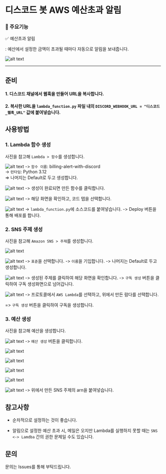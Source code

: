 # 디스코드 봇 AWS 예산초과 알림

### 📌 주요기능 

✅ 예산초과 알림

: 예산에서 설정한 금액이 초과될 때마다 자동으로 알림을 보내줍니다.

![alt text](images/image.png)

---

## 준비

#### 1. 디스코드 채널에서 웹훅을 만들어 URL을 복사합니다.

#### 2. 복사한 URL을 `lambda_function.py` 파일 내의 `DISCORD_WEBHOOK_URL = "디스코드_웹훅_URL"` 값에 붙여넣습니다.

## 사용방법
### 1. Lambda 함수 생성
사진을 참고해 `Lambda > 함수`를 생성합니다.

![alt text](images/image-1.png)
-> `함수 이름`:  billing-alert-with-discord<br>
-> `런타임`: Python 3.12<br>
=> 나머지는 Default로 두고 생성합니다.<br>

![alt text](images/image-2.png)
-> 생성이 완료되면 만든 함수를 클릭합니다.

![alt text](images/image-3.png)
-> 해당 화면을 확인하고, 코드 탭을 선택합니다.

![alt text](images/image-4.png)
-> `lambda_function.py`에 소스코드를 붙여넣습니다.
-> Deploy 버튼을 통해 배포를 합니다.

### 2. SNS 주제 생성
사진을 참고해 `Amazon SNS > 주제`를 생성합니다.

![alt text](images/image-5.png)

![alt text](images/image-6.png)
-> `표쥰`을 선택합니다.
-> `이름`을 기입합니다.
-> 나머지는 Default로 두고 생성합니다.

![alt text](images/image-7.png)
-> 생성된 주제를 클릭하여 해당 화면을 확인합니다.
-> `구독 생성` 버튼을 클릭하여 구독 생성화면으로 넘어갑니다.

![alt text](images/image-8.png)
-> 프로토콜에서 `AWS Lambda`를 선택하고, 위에서 만든 람다를 선택합니다.

=> `구독 생성` 버튼을 클릭하여 구독을 생성합니다.

### 3. 예산 생성
사진을 참고해 예산을 생성합니다.

![alt text](images/image-9.png)
-> `예산 생성` 버튼을 클릭합니다.

![alt text](images/image-10.png)

![alt text](images/image-11.png)

![alt text](images/image-12.png)

![alt text](images/image-13.png)

![alt text](images/image-14.png)
-> 위에서 만든 SNS 주제의 arn을 붙여넣습니다.


## 참고사항

- 순차적으로 설정하는 것이 좋습니다.

- 알림으로 설정한 예산 초과 시, 메일은 오지만 Lambda를 실행하지 못할 때는 `SNS <-> Lamdba` 간의 권한 문제일 수도 있습니다.

## 문의

문의는 Issues를 통해 부탁드립니다.
